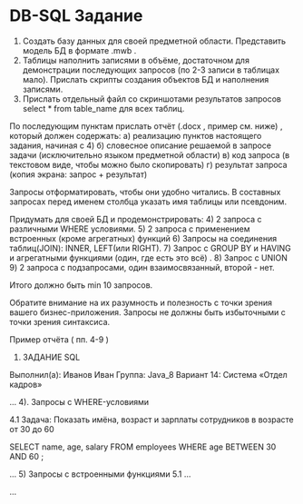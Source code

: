 # DB-SQL Задание 

1)	Создать базу данных для своей предметной области. Представить модель БД в формате .mwb .
2)	Таблицы наполнить записями в объёме, достаточном для демонстрации последующих запросов (по 2-3 записи в таблицах мало). 
Прислать скрипты создания объектов БД и наполнения записями.
3)	Прислать отдельный файл со скриншотами результатов запросов 
select * from table_name для всех таблиц.

По последующим пунктам прислать отчёт (.docx , пример см. ниже) , который должен содержать:
   a) реализацию пунктов настоящего задания, начиная с 4)
   б) словесное описание решаемой в запросе задачи (исключительно языком предметной области)
   в) код запроса (в текстовом виде, чтобы можно было скопировать)
   г) результат запроса (копия экрана: запрос + результат)

Запросы отформатировать, чтобы они удобно читались.
В составных запросах перед именем столбца указать имя таблицы или псевдоним. 

Придумать для своей БД и продемонстрировать: 
4)	2 запроса с различными WHERE условиями.
5)	2 запроса с применением встроенных (кроме агрегатных) функций
6)	Запросы на соединения таблиц(JOIN): INNER, LEFT(или RIGHT). 
7)	Запрос c GROUP BY и HAVING и агрегатными функциями (один, где есть это всё) .
8)	Запрос c UNION
9)	2 запроса с подзапросами, один взаимосвязанный, второй - нет.

Итого должно быть min 10 запросов.

Обратите внимание на их разумность и полезность с точки зрения вашего бизнес-приложения. Запросы не должны быть избыточными с точки зрения синтаксиса.


Пример отчёта ( пп. 4-9  )

1.	ЗАДАНИЕ SQL

Выполнил(а): Иванов Иван
Группа: Java_8 
Вариант 14: Система «Отдел кадров»

…
4). Запросы с WHERE-условиями

4.1 Задача: Показать имёна, возраст и зарплаты сотрудников в возрасте от 30 до 60

SELECT  name, age, salary 
  FROM employees
  WHERE age BETWEEN 30 AND 60 ;

 

…
5) Запросы с встроенными функциями
5.1 …

… 
